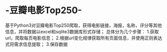 # -豆瓣电影Top250-
基于Python3对豆瓣电影Top250爬取，获得电影链接，海报，名称，评分等其他信息，并将数据以excel和sqlite3数据库形式存储；
总体分为几个步骤：
1.获取url，爬取每页电影信息；
2.根据url变化规律获取所有页面信息，并使用正则表达式将需求信息提取；
3.保存数据
